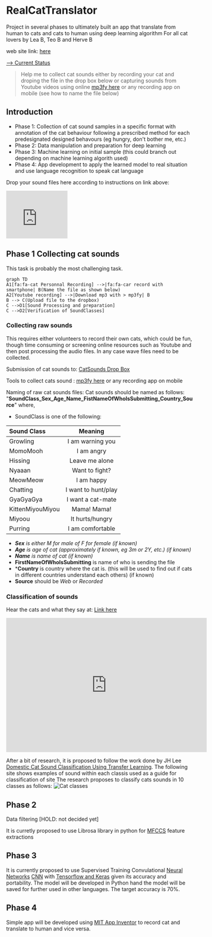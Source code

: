 # RealCatTranslator
Project in several phases to ultimately built an app that translate from human to cats and cats to human using deep learning algorithm
For all cat lovers by Lea B, Teo B and Herve B

web site link: [here](https://frogboss74.github.io/RealCatTranslator/)

[--> Current Status](https://github.com/FrogBoss74/RealCatTranslator/wiki/Collecting-cat-sounds)

>Help me to collect cat sounds either by recording your cat and droping the file in the drop box below or capturing sounds from Youtube videos using online [mp3fy here](https://mp3fy.com/) or any recording app on mobile (see how to name the file below)

## Introduction
- Phase 1: Collection of cat sound samples in a specific format with annotation of the cat behaviour following a prescribed method for each predesignated designed behavours (eg hungry, don't bother me, etc.)
- Phase 2: Data manipulation and preparation for deep learning
- Phase 3: Machine learning on initial sample (this could branch out depending on machine learning algorith used)
- Phase 4: App development to apply the learned model to real situation and use language recognition to speak cat language

Drop your sound files here according to instructions on link above:

<iframe src="https://onedrive.live.com/embed?cid=EB02B52BD1CE79FD&resid=EB02B52BD1CE79FD%212644&authkey=AOroewqAhmmou_0" width="165" height="128" frameborder="0" scrolling="no"></iframe>

## Phase 1 Collecting cat sounds

This task is probably the most challenging task. 
```mermaid
graph TD
A1[fa:fa-cat Personnal Recording] -->|fa:fa-car record with smartphone| B(Name the file as shown below)
A2[Youtube recording] -->|Download mp3 with > mp3fy| B
B --> C(Upload file to the dropbox)
C -->D1[Sound Processing and preparation]
C -->D2[Verification of SoundClasses]
```

### Collecting raw sounds
This requires either volunteers to record their own cats, which could be fun, though time consuming or screening online resources such as Youtube and then post processing the audio files.
In any case wave files need to be collected.

Submission of cat sounds to: [CatSounds Drop Box](https://1drv.ms/f/s!Av15ztErtQLrlFSNvhIzIsAi3KJy)
 
Tools to collect cats sound : [mp3fy here](https://mp3fy.com/) or any recording app on mobile

Naming of raw cat sounds files: Cat sounds should be named as follows:
   "**SoundClass_Sex_Age_Name_FistNameOfWhoIsSubmitting_Country_Source**"
where,
  - SoundClass is one of the following: 

 |Sound Class       | Meaning             
 |:------------------|:--------------------:|
 |Growling | I am warning you |
 |MomoMooh | I am angry |
 |Hissing | Leave me alone |
 |Nyaaan | Want to fight? |
 | MeowMeow | I am happy | 
 | Chatting | I want to hunt/play |
 |GyaGyaGya | I want a cat-mate | 
 | KittenMiyouMiyou| Mama! Mama! | 
 | Miyoou | It hurts/hungry | 
 | Purring | I am comfortable |
 
  - ***Sex** is either M for male of F for female (if known)*
  - ***Age** is age of cat (approximately if known, eg 3m or 2Y, etc.) (if known)*
  - ***Name** is name of cat (if known)*
  - **FirstNameOfWhoIsSubmitting** is name of who is sending the file
  - ***Country** is country where the cat is. (this will be used to find out if cats in different countries understand each others) (if known)
  - **Source** should be *Web* or *Recorded*

### Classification of sounds
Hear the cats and what they say at: [Link here](https://www.mnn.com/family/pets/stories/cat-sounds-and-what-they-mean)

<iframe width="540" height="360" src="https://www.youtube.com/embed/nX1YzS_CYIw" frameborder="0" allow="autoplay; encrypted-media" allowfullscreen></iframe>

After a bit of research, it is proposed to follow the work done by JH Lee [Domestic Cat Sound Classification Using Transfer Learning](http://www.ijfis.org/journal/view.html?uid=827&&vmd=Full).
The following site shows examples of sound within each classis used as a guide for classification of site
The research proposes to classify cats sounds in 10 classes as follows:
![Cat classes](http://pdf.medrang.co.kr/IJFIS/2018/018/ijfis-18-154f1.jpg)

## Phase 2
Data filtering [HOLD: not decided yet]

It is curretly proposed to use Librosa library in python for [MFCCS](https://en.wikipedia.org/wiki/Mel-frequency_cepstrum) feature extractions

## Phase 3
It is currently proposed to use Supervised Training Convulational [Neural Networks](https://en.wikipedia.org/wiki/Neural_network) [CNN](https://en.wikipedia.org/wiki/Convolutional_neural_network) with [Tensorflow and Keras](https://www.tensorflow.org/guide/keras) given its accuracy and portability. The model will be developed in Python hand the model will be saved for further used in other languages.
The target accuracy is 70%.

## Phase 4
Simple app will be developed using [MIT App Inventor](http://appinventor.mit.edu/explore/) to record cat and translate to human and vice versa.

<!--stackedit_data:
eyJoaXN0b3J5IjpbLTIwMDA4NzU4ODMsLTE2MjEyMzMzLC0xNz
Q3Nzk1MDkxLDE2NzY3MDQ0NjhdfQ==
-->